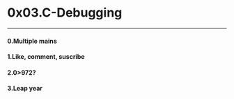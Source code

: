 <h1>0x03.C-Debugging</h1>
<hr>
<h4>0.Multiple mains</h4>
<h4>1.Like, comment, suscribe</h4>
<h4>2.0>972?</h4>
<h4>3.Leap year</h4>
